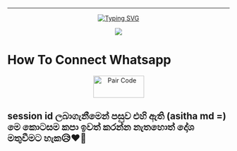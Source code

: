***
</p> <p align="center">
<a href="https://git.io/typing-svg"><img src="https://readme-typing-svg.demolab.com?font=Rubik+Dirt&size=65&pause=1000&color=F72C3F&background=FF20A500&center=true&vCenter=true&width=1000&height=150&lines=Hashan-MD;MADE+BY+hashan" alt="Typing SVG" /></a>

<p align = center>   <img src="https://i.ibb.co/jyVLMdD/infinitywabot.jpg"</p>
<p align="center">

# How To Connect Whatsapp

<p align="center">
<a href='https://pair-code-production.up.railway.app/pair' target="_blank"><img alt='Pair Code' src='https://img.shields.io/badge/-Pair Code-darkgreen?style=for-the-badge&logo=Whatsapp&logoColor=white'/< width=115 height=50/p></a>

## session id ලබාගැනීමෙන් පසුව එහි ඇති (asitha md =) මෙ කොටසම කපා ඉවත් කරන්න නැතහොත් දෝශ මතුවීමට හැක😥❤️‍🔥


